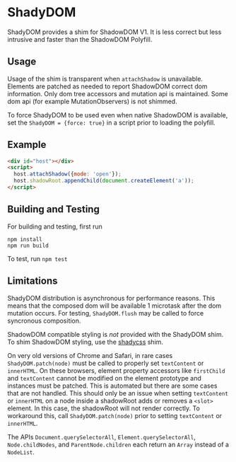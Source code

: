 # ShadyDOM

ShadyDOM provides a shim for ShadowDOM V1. It is less correct but less intrusive
and faster than the ShadowDOM Polyfill.

## Usage

Usage of the shim is transparent when `attachShadow` is unavailable. Elements are
patched as needed to report ShadowDOM correct dom information. Only dom tree
accessors and mutation api is maintained. Some dom api
(for example MutationObservers) is not shimmed.

To force ShadyDOM to be used even when native ShadowDOM is available, set
the `ShadyDOM = {force: true}` in a script prior to loading the polyfill.

## Example

```html
<div id="host"></div>
<script>
  host.attachShadow({mode: 'open'});
  host.shadowRoot.appendChild(document.createElement('a'));
</script>

```

## Building and Testing

For building and testing, first run
```
npm install
npm run build
```

To test, run `npm test`


## Limitations

ShadyDOM distribution is asynchronous for performance reasons. This means that
the composed dom will be available 1 microtask after the dom mutation occurs.
For testing, `ShadyDOM.flush` may be called to force syncronous composition.

ShadowDOM compatible styling is *not* provided with the ShadyDOM shim. To
shim ShadowDOM styling, use the [shadycss](https://github.com/webcomponents/shadycss) shim.

On very old versions of Chrome and Safari, in rare cases `ShadyDOM.patch(node)`
must be called to properly set `textContent` or `innerHTML`. On these browsers,
element property accessors like `firstChild` and `textContent` cannot be
modified on the element prototype and instances must be patched. This is
automated but there are some cases that are not handled.
This should only be an issue when setting `textContent` or `innerHTML` on a
node inside a shadowRoot adds or removes a `<slot>` element.
In this case, the shadowRoot will not render correctly. To workaround this,
call `ShadyDOM.patch(node)` prior to setting `textContent` or `innerHTML`.

The APIs `Document.querySelectorAll`, `Element.querySelectorAll`, `Node.childNodes`,
and `ParentNode.children` each return an `Array` instead of a `NodeList`.
